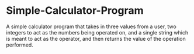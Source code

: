 # Simple-Calculator-Program
A simple calculator program that takes in three values from a user, two integers to act as the numbers being operated on, and a single string which is meant to act as the operator, and then returns the value of the operation performed.
